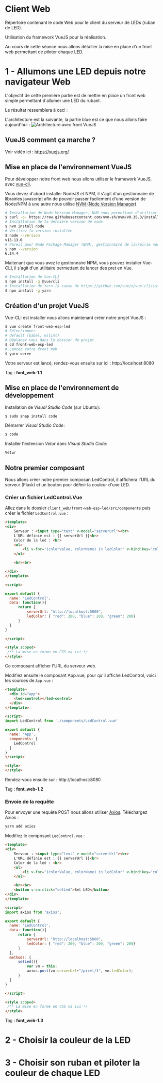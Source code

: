  # Client Web

Répertoire contenant le code Web pour le client du serveur de LEDs (ruban de LED).

Utilisation du framework VueJS pour la réalisation.

Au cours de cette séance nous allons détailler la mise en place d'un front web permettant de piloter chaque LED.

# 1 - Allumons une LED depuis notre navigateur Web

L'objectif de cette première partie est de mettre en place un front web simple permettant d'allumer une LED du rubant.

Le résultat ressemblera à ceci :
<!--- TODO Ajouter une image -->

L'architecture est la suivante, la partie blue est ce que nous allons faire aujourd'hui :
![Architecture avec front VueJS](doc/ArchiLED.png)

## VueJS comment ça marche ?

Voir vidéo ici : https://vuejs.org/

## Mise en place de l'environnement VueJS

Pour développer notre front web nous allons utiliser le framework VueJS, avec [vue-cli](https://vuejs.org/v2/guide/installation.html#CLI).

Vous devez d'abord installer NodeJS et NPM, il s'agit d'un gestionnaire de librairies javascript afin de pouvoir passer facilement d'une version de Node/NPM à une autre nous utilise [NVM (Node Version Manager)](https://github.com/nvm-sh/nvm)
```bash
# Installation de Node Version Manager, NVM nous permettant d'utiliser plusieurs versions de node en parallèle
$ curl -o- https://raw.githubusercontent.com/nvm-sh/nvm/v0.35.3/install.sh | bash
# Installation de la dernière version de node
$ nvm install node
# Vérifiez la version installée
$ node --version
v13.13.0
# Pareil pour Node Package Manager (NPM), gestionnaire de livrairie node
$ npm --version
6.14.4
```

Maitenant que vous avez le gestionnaire NPM, vous pouvez installer Vue-CLI, il s'agit d'un utilitaire permettant de lancer des pret en Vue.

```bash
# Installation de Vue-CLI
$ npm install -g @vue/cli
# Installation de Yarn (à cause de https://github.com/vuejs/vue-cli/issues/3421) Yarn est un gestionnaire de package comme NPM
$ npm install -g yarn
```

## Création d'un projet VueJS

Vue-CLI est installer nous allons maintenant créer notre projet VueJS :

```bash
$ vue create front-web-esp-led
# Sélectionner
# default (babel, eslint)
# Déplacez vous dans le dossier du projet
$ cd front-web-esp-led
# Lancez votre front Web
$ yarn serve
```

Votre serveur est lancé, rendez-vous ensuite sur ici : http://localhost:8080

Tag : **font_web-1.1**

## Mise en place de l'environnement de développement

Installation de *Visual Studio Code* (sur Ubuntu):

```bash
$ sudo snap install code
```

Démarrer *Visual Studio Code*:

```bash
$ code
```

Installer l'extension *Vetur* dans *Visual Studio Code*:

```bash
Vetur
```

## Notre premier composant

Nous allons créer notre premier composan LedControl, il affichera l'URL du serveur (Flask) et un bouton pour définir la couleur d'une LED.

### Créer un fichier LedControl.Vue

Allez dans le dossier `client_web/front-web-esp-led/src/components` puis créer le fichier `LedControl.vue` :

```html
<template>
<div>
    Serveur : <input type="text" v-model="serverUrl"><br>
    L'URL définie est : {{ serverUrl }}<br>
    Color de la led : <br>
    <ul>
        <li v-for="(colorValue, colorName) in ledColor" v-bind:key="colorName"> {{colorName}} : {{colorValue}}</li>
    </ul>

    <br><br>

</div>
</template>

<script>

export default {
  name: 'LedControl',
  data: function(){
      return {
          serverUrl: "http://localhost:5000",
          ledColor: { "red": 200, "blue": 200, "green": 200}
      }
  }
}

</script>

<style scoped>
 /** La mise en forme en CSS va ici */
</style>
```

Ce composant afficher l'URL du serveur web.

Modifiez ensuite le composant App.vue, pour qu'il affiche LedControl, voici les sources de `App.vue` :
```html
<template>
  <div id="app">
    <led-control></led-control>
  </div>
</template>

<script>
import LedControl from './components/LedControl.vue'

export default {
  name: 'App',
  components: {
    LedControl
  }
}
</script>

<style>
</style>
```

Rendez-vous ensuite sur : http://localhost:8080

Tag : **font_web-1.2**

### Envoie de la requête

Pour envoyer une requête POST nous allons utiliser [Axios](https://www.npmjs.com/package/axios). Téléchargez Axios :
```bash
yarn add axios
```

Modifiez le composant `LedControl.vue` :
```html
<template>
<div>
    Serveur : <input type="text" v-model="serverUrl"><br>
    L'URL définie est : {{ serverUrl }}<br>
    Color de la led : <br>
    <ul>
        <li v-for="(colorValue, colorName) in ledColor" v-bind:key="colorName"> {{colorName}} : {{colorValue}}</li>
    </ul>

    <br><br>
    <button v-on:click="setLed">Set LED</button>
</div>
</template>

<script>
import axios from 'axios';

export default {
  name: 'LedControl',
  data: function(){
      return {
          serverUrl: "http://localhost:5000",
          ledColor: { "red": 200, "blue": 200, "green": 200}
      }
  },
  methods: {
      setLed(){
          var vm = this;
          axios.post(vm.serverUrl+"/pixel/1", vm.ledColor);
      }
  }
}

</script>

<style scoped>
 /** La mise en forme en CSS va ici */
</style>
```

Tag : **font_web-1.3**

# 2 - Choisir la couleur de la LED

# 3 - Choisir son ruban et piloter la couleur de chaque LED
